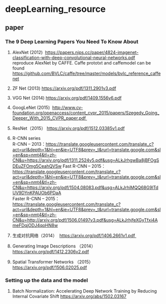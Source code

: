# deepLearning_resource
## paper
### The 9 Deep Learning Papers You Need To Know About 
1. AlexNet (2012)  https://papers.nips.cc/paper/4824-imagenet-classification-with-deep-convolutional-neural-networks.pdf    
reproduce AlexNet by CAFFE. Caffe prototxt and caffemodel can be found https://github.com/BVLC/caffe/tree/master/models/bvlc_reference_caffenet
2. ZF Net (2013) https://arxiv.org/pdf/1311.2901v3.pdf

3. VGG Net (2014)  https://arxiv.org/pdf/1409.1556v6.pdf

4. GoogLeNet (2015)   http://www.cv-foundation.org/openaccess/content_cvpr_2015/papers/Szegedy_Going_Deeper_With_2015_CVPR_paper.pdf 
5. ResNet（2015）  https://arxiv.org/pdf/1512.03385v1.pdf
6.  R-CNN series       
R-CNN – 2013：https://translate.googleusercontent.com/translate_c?act=url&depth=1&hl=en&ie=UTF8&prev=_t&rurl=translate.google.com&sl=en&sp=nmt4&tl=zh-CN&u=https://arxiv.org/pdf/1311.2524v5.pdf&usg=ALkJrhgwBa8jBFOgSDEuZFOmg5CeahQVSw                                                         Fast R-CNN – 2015：https://translate.googleusercontent.com/translate_c?act=url&depth=1&hl=en&ie=UTF8&prev=_t&rurl=translate.google.com&sl=en&sp=nmt4&tl=zh-CN&u=https://arxiv.org/pdf/1504.08083.pdf&usg=ALkJrhiMQQ68G9lTdUV9DYnKPAUOb6PDaA                        
Faster R-CNN – 2015：https://translate.googleusercontent.com/translate_c?act=url&depth=1&hl=en&ie=UTF8&prev=_t&rurl=translate.google.com&sl=en&sp=nmt4&tl=zh-CN&u=http://arxiv.org/pdf/1506.01497v3.pdf&usg=ALkJrhjfeXGyTfxi4AmeFDqjODJ4qoHN8w                              
7. 生成对抗网络（2014）  https://arxiv.org/pdf/1406.2661v1.pdf  
8. Generating Image Descriptions （2014）https://arxiv.org/pdf/1412.2306v2.pdf 
9. Spatial Transformer Networks （2015）  https://arxiv.org/pdf/1506.02025.pdf

### Setting up the data and the model
1. Batch Normalization: Accelerating Deep Network Training by Reducing  Internal Covariate Shift https://arxiv.org/abs/1502.03167
